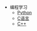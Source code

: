 * 编程学习
  * [Python](/docs/python/README.md)
  * [C语言](/docs/c/README.md)
  * [C++](/docs/cpp/README.md)



